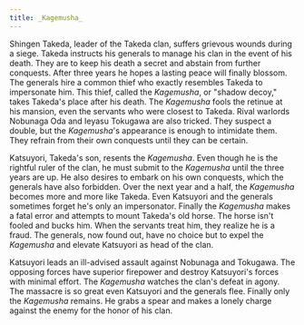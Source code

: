```yaml
---
title: _Kagemusha_
---
```


Shingen Takeda, leader of the Takeda clan, suffers grievous wounds during a
siege. Takeda instructs his generals to manage his clan in the event of his
death. They are to keep his death a secret and abstain from further conquests.
After three years he hopes a lasting peace will finally blossom. The generals
hire a common thief who exactly resembles Takeda to impersonate him. This thief,
called the _Kagemusha_, or "shadow decoy," takes Takeda's place after his death.
The _Kagemusha_ fools the retinue at his mansion, even the servants who were
closest to Takeda. Rival warlords Nobunaga Oda and Ieyasu Tokugawa are also
tricked. They suspect a double, but the _Kagemusha_'s appearance is enough to
intimidate them. They refrain from their own conquests until they can be
certain.

Katsuyori, Takeda's son, resents the _Kagemusha_. Even though he is the rightful
ruler of the clan, he must submit to the _Kagemusha_ until the three years are up.
He also desires to embark on his own conquests, which the generals have also
forbidden. Over the next year and a half, the _Kagemusha_ becomes more and more
like Takeda. Even Katsuyori and the generals sometimes forget he's only an
impersonator. Finally the _Kagemusha_ makes a fatal error and attempts to mount
Takeda's old horse. The horse isn't fooled and bucks him. When the servants
treat him, they realize he is a fraud. The generals, now found out, have no
choice but to expel the _Kagemusha_ and elevate Katsuyori as head of the clan.

Katsuyori leads an ill-advised assault against Nobunaga and Tokugawa. The
opposing forces have superior firepower and destroy Katsuyori's forces with
minimal effort. The _Kagemusha_ watches the clan's defeat in agony. The massacre
is so great even Katsuyori and the generals flee. Finally only the _Kagemusha_
remains. He grabs a spear and makes a lonely charge against the enemy for the
honor of his clan.
